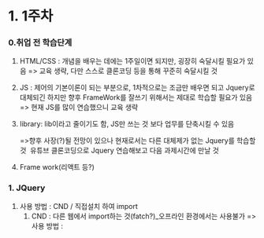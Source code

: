 

# 1. 1주차

### 0.취업 전 학습단계

1. HTML/CSS : 개념을 배우는 데에는 1주일이면 되지만, 굉장히 숙달시킬 필요가 있음
   => 교육 생략, 다만 스스로 클론코딩 등을 통해 꾸준히 숙달시킬 것

2. JS : 제어의 기본이론이 되는 부분으로, 1차적으로는 조금만 배우면 되고 Jquery로 대체되긴 하지만 향후 FrameWork를 잘쓰기 위해서는 제대로 학습할 필요가 있음
   => 현재 JS를 많이 연습했으니 교육 생략

3. library: lib이라고 줄이기도 함, JS만 쓰는 것 보다 업무를 단축시킬 수 있음

   =>향후 사장(?)될 전망이 있으나 현재로서는 다른 대체제가 없는 Jquery를 학습할 것
   ​	유튜브 클론코딩으로 Jquery 연습해보고 다음 과제시간에 만날 것

4. Frame work(리액트 등?)



### 1. JQuery

1. 사용 방법 : CND / 직접설치 하여 import
   1. CND : 다른 웹에서 import하는 것(fatch?)_오프라인 환경에서는 사용불가
       => 사용 방법 : <HEAD><script src = "해당 링크">
   2. 직접설치 : 컴퓨터에 다운로드 후, 상동 


### 2. 유튜브 클론코딩

1. 작성계획
   - HTML에서, DIV로 구획짜넣고 -> CSS대략 만들고 -> 이벤트 구현은 J쿼리로



# 2. 2주차

### 1. 숙제 평가 (보완사항) 

- 페이지 구성을 div로 하지 말고 nav, header등을 사용할 것. **공부할 키워드 : SEO** ✅
- 화살표 함수 사용 좋긴 한데, 코드 난독화 방지를 위해 중괄호 생략은 지양할 것.(return이 있는 경우인지 없는 경우인지 모호함)
- width 측정의 어려움은  grid사용을 통해 보완할 수있음. ***공부할 키워드 : grid***✅
- 반응형 웹을 위하여 @media query를 사용해 볼것. ***공부할 키워드 : 미디어 쿼리***✅
- mouseover/leave 이벤트도 좋지만 hover도 좋음. ***공부할 키워드 : hover***✅
- 기타.  ***공부할 키워드 CSS transperation***  🟨

### 2. 2주차 숙제

1. 유튜브 클론코딩 보완
   - 기존 유튜브 숙제에 animated를 달아볼 것. **단, animate 없이 순수 자바스크립트로** ✅
   - 미디어쿼리를 달아서 화면 축소시의 레이어 변경을 시도할것  🟨
   - SEO를 고려해서 태그를 수정할 것   ✅
   - 컨텐츠를 일일이 넣지 말고 for문 사용해서 추가(?)해볼 것 addChildNodes??   ✅

2. 슬랙 클론코딩
   - 부트스트랩을 활용해서 만들어 볼 것  🟨



# 3. 3주차

### 	1. 숙제 관련 문의사항(제한사항)

   1. vertical-align이 너무 안됨.. 예) 유튜브숙제의 <header> 부분

   2. DOM 요소로서 body를 Jquery로 안됨(일단 그냥 자바스크립트로 구현함)

      ```
      1. Jquery
      #(body).css(~~~) => 안됨
      2. JS
      const body = document.querySelector("body");
      body.style.~~~~ => 됨 
      
      ```

3. navigation bar,(좌측)를 자동으로 늘이고 줄이는걸 했는데 줄어들때 뭔가 버벅거림 

4. 동적으로 생성된 태그들에 eventListener를 달았는데, 순서에 영향을 받는것 같음 
   호이스팅으로 될것 같은데, eventListener를 앞에 작성하면 태그를 인식하지 못함
    4-2. 순서를 바꿔서 인식하게 만들면 첫번째 것만 인식이 되고 이후 추가 생성된 태그들은 eventListener가 인식을 못함

### 2. 숙제 피드백

1. vertical align은 일단 잘 통제되지 않음. 레이아웃을 짜고 각각 조정하는 방향을 추천 (각각 요소가 별도로 div에 들어가도록 div를 일일이 짜도록 하자)

2. eventListener는 스크립트 형식(?)이라서 영구적으로 선언되는 성격의 것이 아님.

   때문에 한번 실행되고, 해당 요소가 삭제된 후 재 생성되더라도 eventListener는 유효하지 않음

   새로운 요소를 달아서 eventListener를 적용하고 싶다면 생성시점에 eventListener를 다시 달아주는 로직이 필요함

3. 네비게이션 바의 확대기능은 글자들의 줄바뀐때문에 지저분하니, 해당 div사이즈를 늘리지 말고 

   가리는 하얀색 불투명 div를 짠다음에 그것의 크기를 키우는 방향으로 해결해볼것

4. setTimeOut으로 사이즈를 변경해봤는데, timeout은 순서대로 변수가 전달이 돼야한다는 조건이 있고,

   비동기 문제 때문에 변수를 일일이, 순서대로, 잘 전달할 수 없을 수도 있다는 리스크가 있음

   setInterval로 사이즈를 변경하고, 적정시점에 clearInterval로 멈추는 방식으로 제어하는게 깔끔할 듯

5. 클릭할 때마다 display none을 추가하는 방식은 class중첩이 심해서 별로임. 

6. 클릭할때마다 +버튼을 지우고 만드는 것은 렌더링을 다시 하게끔하기 때무에 unshift로 끼워넣는 방식 등으로 구현해 볼것. 불필요한 재 렌더링을 최소한 지양할 것

### 3. 통신 교육(Ajax)

- 개요

  통신이란 Client 와 Server 간의 정보전달 기능이며, 방향을 기준으로 나누어 생각해볼 수 있음

  1. Client > Server 
  2. Server > Client 

  또한 통신 방법에 따라 2가지로 나누어 볼 수 있음

  1. HTTP(프로토콜? API방식?) : 요청(Request)과 응답(Response)으로 상호 통신(단발적 통신)
  2. Socket(TCP/IP? 또는 스트리밍도 유사 분류) : 통신이 실시간(?), 연속적으로 유지(채팅, 실시간 데이터 연결 그래프, 검색어 인지 및 자동완성 기능 등)

  HTTP 통신을 할 때  XML, HTTP라는 통신의 정식 규격으로 (웹 표준?) 요청이 이루어져야 하는데

  이 형식에도 Head, Body 등의 구성요소, 구조가 필요함.

  때때로 Body가 없을 때도 있고, Body 외에 다른 요소가 포함되는 경우도 있음. 

  - Head 구성
    - Path or Domaion
    - Method : 요청의 종류(요청시에 나올듯)
    - HTTP Status : 중요, 코드별 유형 숙지할 것( 응답시에만 나올 듯)
  - Body 구성
    - Json 형식
    - 때때로 생략됨(url에 표현되는 것으로 충분할 경우)
      * Rest API 원칙?? Rest하다?? ***공부할 키워드 Rest***  🟨

  

  자바스크립트만 쓰는것보다 내장 Method를 쓰는 것이 유리하듯, HTTP도 Method를 사용하여 다루는 것이 유리함. Method의 주된 종류는 아래와 같음

  | Method | 요약 | 설명                                                     |
  | :----: | ---- | -------------------------------------------------------- |
  |  Get   | 확인 | 서버의  Resource를 읽음                                  |
  |  Post  | 작성 | POST는  서버에 DATA를 보내기 위한 용도                   |
  |  Put   | 수정 | PUT은  서버의 Resource에 Data를 저장하기 위한 용도       |
  | Delete | 삭제 | 요청 Resource를 삭제요청                                 |
  | fetch  |      | 서버에 통신가능한 브라우저 내장 메서드(Ajax 하고는 별개) |

  

Vanilla Javascript보다 Jquery가 간편하듯, 통신 시 쓸 수 있는 Jquery 통신 Library가 Ajax임



### 4. 기타 안내

- 앞으로 클론코딩은 매주 할것
  - 유튜브 보완  🟨
  - 업비트 클론코딩 🟨
- 앞으로 Jquery쓸것(No vanilla JS)



# 4. 4주차(9/30)

### 1.  숙제 문의사항

- **jquery if ( ret ! == undefined)에 관한 사항** 

  todo.js 파일에서, function DeleteItem 기능, finishItem 기능에서 의도치 않은 반복(?) 재귀(?) 기능이 일어나서 동작이 안됨

  1. deleteItem : table의 행을 삭제버튼으로 지울 경우 한줄씩 지워지는 기능인데, 
     의도치 않게 jquery if문으로 빠지면서 삭제를 반복하여 전체 행을 다 삭제시킴
  2. finishItem : 짝수 행의 클릭에서는 문제가 없는데, 홀수행의 체크버튼을 누르면
     의도치 않게 jquery if문으로 빠지면서 css변경이 막힘

- iframe 태그

  유튜브 동영상 하나를 갖다 붙여서 플레이어로 쓰려고 시도했는데 에러남

- 

# 5. 10주차(11/3)

1. css 표기법 

   'input:checked + .slider:before '와 같이 +있는 부분

   들여쓰기로 합쳐진 부분?

# **6. 13주차(11/24)**

| #    | 목표기능                                                   | 구현 | 구현방법                                                     |
| ---- | ---------------------------------------------------------- | ---- | ------------------------------------------------------------ |
| 1    | 지도 mouseenter > table에서 해당도시로 스크롤 이동         | ▲    | offset으로 위치 찾아서 animate({scrollTop})사용, 그런데 완벽하게 작동 안함. |
| 2    | 스크롤 이동에도 불구하고 메뉴 row fixed                    | ▲    | position sticky로 해결, 단 우상단 모서리 문제                |
| 3    | hover시 확장버튼추가 + 확장버튼 클릭시 부가설명창  open    | ㅇ   | -                                                            |
| 4    | 부가설명창에 여행정보추가                                  | x    | 네이버: 백엔드 언어로만 가능  / 관광공사: 키 문제로 에러중   |
| 5    | 스크롤 디자인 + hover에만 스크롤 보이게                    | ▲    | ::webkit-scrollbar css로 해결 / 단 모서리 디테일 고민됨..    |
| 6    | main 페이지 디자인                                         | ▲    | 이미지의 일부만 활용하고, 화면 외부로 내보내서 안보이게 하고픈 이미지가 있음 |
| 7    | main에서 지도보기 눌렀을 때, 지도랑 표 날아오게 하기       |      |                                                              |
| 8    | 내 정보(주소 입력해서 기록하게 하기) + 그때그때 재설정기능 |      |                                                              |
| 9    | 쓸만한 폰트로 바꾸기                                       |      |                                                              |
| 10   | footer디자인 하기                                          | ㅇ   |                                                              |
| 11   | 6개씩 렌더                                                 | ▲    |                                                              |

1. 기타 에러

   - ~~overflow-x: none으로 지정했는데 자꾸 보임, 어떻게 해야 없앨 수 있을지..~~

     ​	>> none이라는 값 없었음. hidden으로 해결

   - 백엔드로만 접근가능한 api가 있어서 백엔드 응답을 return 값으로 사용하려고 시도중, 가능한지?

   - 클릭으로 펼쳐내는 #detail div 에 대하여, 다른 외곽지역을 클릭했을때 닫히게끔 아래 코드를 넣었음. 

     ```
     $("body").click((e) =>{
       if($("#detail").data("status") !== "closed"){
         $("#detail").text("");
         $("#map").css("zIndex", "2")
         $("#detail").data("status", "closed");
         $("#detail").css("width", "0");
       }
     })
     ```

     그러나, 전체 지역인 "body"를 선택자로 잡은 탓에, button클릭조차 body클릭으로 치부되어 button eventListener   까지 먹통이 됨..해결필요

   - 



2. 알게된 것

- position:fixed를 사용할 경우 width와 height가 상속받지 못하는 것을 보임

# 7. 14주차(12/1)

| #    | 목표기능                                                   | 구현 | 구현방법                                                     |
| ---- | ---------------------------------------------------------- | ---- | ------------------------------------------------------------ |
| 1    | 지도 mouseenter > table에서 해당도시로 스크롤 이동         | x    | offset으로 위치 찾아서 animate({scrollTop})사용, 그런데 완벽하게 작동 안함. |
| 2    | 6개씩 렌더(순위 재부여)                                    | ㅇ   | 6개씩 우선 표현후에 최종적으로 재정리 완료                   |
| 3    | 쓸만한 폰트로 바꾸기                                       | ▲    | 일단 바꿈, 글씨체 좋은지는 의문                              |
| 4    | 부가설명창에 여행정보추가                                  | x    | 네이버: 백엔드 언어로만 가능  / 관광공사: 키 문제로 에러중   |
| 5    | main에서 지도보기 눌렀을 때, 지도랑 표 날아오게 하기       |      |                                                              |
| 6    | main 페이지 디자인                                         | ▲    | 이미지의 일부만 활용하고, 화면 외부로 내보내서 안보이게 하고픈 이미지가 있음 |
| 7    | 공기정보에 mousehover시 공기질 설명                        | ㅇ   | title속성 추가                                               |
| 8    | 내 정보(주소 입력해서 기록하게 하기) + 그때그때 재설정기능 |      |                                                              |
| 9    |                                                            |      |                                                              |
| 10   |                                                            |      |                                                              |
| 11   |                                                            |      |                                                              |

1. 기타 에러
   - (SourceTree)Merge했는데, smashed change가 발생하면서,  에러가 생김
   - 중구, 강서구 등 동명의 지명을 오인하여 날씨정보가 잘못 확인되는 에러 확인

2. 알게된 것
   - 

# 8. 15주차(12/8)

1. 기타에러

   - Jquery  사용간에 선택자를 잡는 방법에 관한 문의

     1. event 위치에 해당하는 선택자를 잡을경우, event.CurrentTarget을 중심으로 chlidren()배열을 활용하여 target을 선택하고있음

        예) 

        ```
        const afunction = (e) => {
        	const eventDiv = $(e.currentTarget);
        	const targetBtn = eventDiv.children()[2]// event div 하위 3번째 태그 버튼을 선택하기 위함. 
        }
        ```

        []()

     2. 그러나, Jquery에서는 선택자를 여러개 집어넣어서 구체화 할 수 있는 기능이 있음

        예)

        ```
        $("nav" ".title" "div") // "nav"태그 하위에 있는 "title"클래스하위에 있는 div 태그를 의미
        ```

        

     3. 1번Case에서 2활용방법이 가능하다면 훨씬 쉬울것으로 보임 (에러)

        예)

        ```
        const afunction = (e) => {
        	const eventDiv = $(e.currentTarget);
        	const target = $(eventDiv + "button");
        }
        
        ```

        

   - 하위 개요 만들기 

     라인추가 방법 아이디어

     1. td안에 작은 td element를 만든다.✅
     2. 아예 별개 tr을 기존tr밑에 깔아서 만들고, 상위tr의 디자인을 바꿔준다.

     만들고나서 숨기기/보여주기 아이디어

     1. display:none(block)으로 관리한다. ✅
     2. 그때그때 render시킨다.

     

   - .contents에 /n이 발생하는 이유
   
   - </br>보다 좋은 대안 요청

# 9.16주차(12/15)

- views에서 적용한 각 css간의 관계는?
- Vue에서는 jquery안쓰는지? 혹은 쓸 수 있는지
  - 안씀

# 10.17주차(12/22)

- IndexManager에, 각 td의 넓이를 지정하고 싶은데 css에서 해당 td의 넓이를 지정할때, %로 하면 먹히는데 px로 지정하면 안먹힘

  > 다시 하니 됨

- localStorage 데이터를 가져올때 띄어쓰기 이후 부분이 날아가는 문제

  > input 태그의 value속성의 값은 ' ' 처리를 해야하는데, 내가 안했더니 코드스스로 띄어쓰기 전 부분까지만 ''처리를 해버렸던 것

- 직방카피 : v-for를 사용하고자 하는데 data가 배열인 경우, databinding이 안되고 있음

  > 배열이 참조타입인 것과 연관. 내부 데이터 변경 자체는 데이터 변경인지 trigger가 될 수 없음

- img src를 data에 담아서 사용할 경우, 잘 안됨..(인터넷 주소: 가능 / 로컬 경로 x)

- 뭔가 하나만 잘못써도 에러에서는 하나의 잘못 외에도 여러가지 warning이 표시되는데, 무시해도 되는지?

- router-link에는 @click을 달 수 없는지? 

  > .native로 해결 할 수 있음. 하지만 router-link는 클릭이벤트 리스너를 받기위한 태그가 아니므로, 부적절

# 11. 19주차(01/05)

- vue의 head title은 어디에 있을까 

  > public에 index.html에 있음

- indexManager - 완료 클릭시에 localStorage에 null이 임의로 추가 되는 상황

  > 정확한 원인파악은 진행 필요
  > event의 발생위치와 실제 tr이 매칭되지 않는 case가 발생하고 있었음
  >
  > 의심가는 부분 1 : eventListener를 붙이는 과정에서, 동기/비동기 처리 에러가 났을 수 있음.

- tocManager - contents확장 시에 .number div의 height가 조정되지 않음

  > 

- tocManager - levelclass를 item 객체에 넣을 수 없는지? 

# 13. 21주차(01/19)

1. 완료한 것

   1. vuex활용, store구축 
   2. 레벨조절에 따라 하위레벨 숨기기 기능 구현
      - main 전체 조절, main 개별조절, nav 전체조절, nav 개별조절, finish 전체조절, finish 개별조절

2. 질문할 것

   1. store의 methods? 간의 함수 호출에서는 prameter전달이 2개까지만 가능한 것인지?

      복수의 인자전달이 안돼서 검색해보니 그렇다고 하는 것 같아서

      객체형태로 축약해서 전달시킴. 이게 맞는지?

      

   2. updated는 watch의 상위 호환인가?? 

      watch는 특정 data의 업데이트를 가지, 

      updated는 모든 변화을 감지

      그렇다면 모든 updated는 watch로 대체할 수 있는 것인지? 

   

   2. 내 computed는 return this.$store.getters.getTableRow인데

      내 typing에 의해 data수정이 될 때, 

      나는 dispatch로 store에 있는 tablerow를 수정하고, 그게 getters로 가서 내 computed가 수정될 줄 알았음. 

      

      그런데, 그냥 v-model이 단번에 내 computed를 수정시키고 있었음. 

      내 computed는 return this.$store.getters.getTableRow인데, v-model은 이런것을 무시하고 수정할 수 가 있는 것인지? 

      해당 computed와 store.getters의 관계는 일치& 양방향 & 동시성이 아닌것인지?? 

​	

		3. 마우스 입력 커서 같은것 못없애는지



​	
